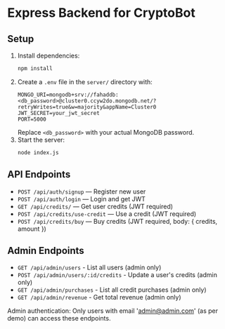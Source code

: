 # Express Backend for CryptoBot

## Setup

1. Install dependencies:
   ```bash
   npm install
   ```
2. Create a `.env` file in the `server/` directory with:
   ```env
   MONGO_URI=mongodb+srv://fahaddb:<db_password>@cluster0.ccyw2do.mongodb.net/?retryWrites=true&w=majority&appName=Cluster0
   JWT_SECRET=your_jwt_secret
   PORT=5000
   ```
   Replace `<db_password>` with your actual MongoDB password.
3. Start the server:
   ```bash
   node index.js
   ```

## API Endpoints
- `POST /api/auth/signup` — Register new user
- `POST /api/auth/login` — Login and get JWT
- `GET /api/credits/` — Get user credits (JWT required)
- `POST /api/credits/use-credit` — Use a credit (JWT required)
- `POST /api/credits/buy` — Buy credits (JWT required, body: { credits, amount })

## Admin Endpoints

- `GET /api/admin/users` - List all users (admin only)
- `POST /api/admin/users/:id/credits` - Update a user's credits (admin only)
- `GET /api/admin/purchases` - List all credit purchases (admin only)
- `GET /api/admin/revenue` - Get total revenue (admin only)

Admin authentication: Only users with email 'admin@admin.com' (as per demo) can access these endpoints. 